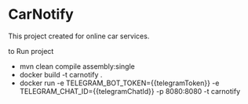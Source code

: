 # CarNotify
This project created for online car services.

to Run project


- mvn clean compile assembly:single  
- docker build -t carnotify .  
- docker run -e TELEGRAM_BOT_TOKEN={{telegramToken}} -e TELEGRAM_CHAT_ID={{telegramChatId}} -p 8080:8080 -t carnotify
